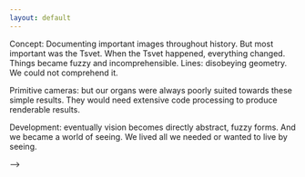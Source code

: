 ```yaml
---
layout: default
---
```


Concept: Documenting important images throughout history. But most important was the Tsvet. When the Tsvet happened, everything changed. Things became fuzzy and incomprehensible. Lines: disobeying geometry. We could not comprehend it.

Primitive cameras: but our organs were always poorly suited towards these simple results. They would need extensive code processing to produce renderable results. 

Development: eventually vision becomes directly abstract, fuzzy forms. And we became a world of seeing. We lived all we needed or wanted to live by seeing. 

<!-- We live in a television. We are sad, but we have supports for it.


Жизнь -- это цирк, так что **добро пожаловать на наше представление**. Life is a circus, so welcome to our performance. tserk is a beautiful place, but it's not the beauty you know. To you, it is ugly and sad. But you will understand. It is a world of melancholy. We are forcefully abstracted from our individuated experience. We are always within and outside of the screen. We are not happy. But we do not need to be happy, because we live beautiful lives.

<br>
<center>
  <img src="imgs/panel_1/DALL·E 2023-01-24 22.26.43 - A surrealist photo of a person punching their television while crying in the dark.png" width="60%" />
</center>
<br>

We are always watching. When we watch enough, we become. We never just watch. When we watch close enough, we feel where we came from.

<br>
<center>
  <img src="imgs/panel_1/DALL·E 2023-01-24 22.26.39 - A surrealist photo of a person punching their television while crying in the dark.png" width="60%" />
</center>
<br>

Mother has sinned. Mother has eaten from the apple. God threw her from Eden to Earth, then she jumped off Earth to Hell, where she continued to eat the apple.

<br>
<center>
  <img src="imgs/DALL·E 2023-01-24 22.43.47 - Surrealism, photorealism, Eve from the Bible in hell crying but smiling and hugging a half eaten apple.png" width="60%" />
</center>
<br>

Out of the apple, came I.

<br>
<center>
  <img src="imgs/DALL·E 2023-01-24 22.44.24 - A baby boy crawling out of a half eaten apple, surrealist, photorealism.png" width="60%" />
</center>
<br>


<!-- <div class="parent">
<div>
  <img src="imgs/panel_1/DALL·E 2023-01-24 22.26.25 - A surrealist photo of a person punching their television while crying in the dark.png">
  </div>
  <div>
  <img src="imgs/panel_1/DALL·E 2023-01-24 22.26.39 - A surrealist photo of a person punching their television while crying in the dark.png">
  </div>
  <div>
  <img src="imgs/panel_1/DALL·E 2023-01-24 22.26.43 - A surrealist photo of a person punching their television while crying in the dark.png">
  </div>
  <div>
  <img src="imgs/panel_1/DALL·E 2023-01-24 22.31.30 - A surrealist photo of a person punching their television while crying in the dark.png">
  </div>
</div> -->
 -->
